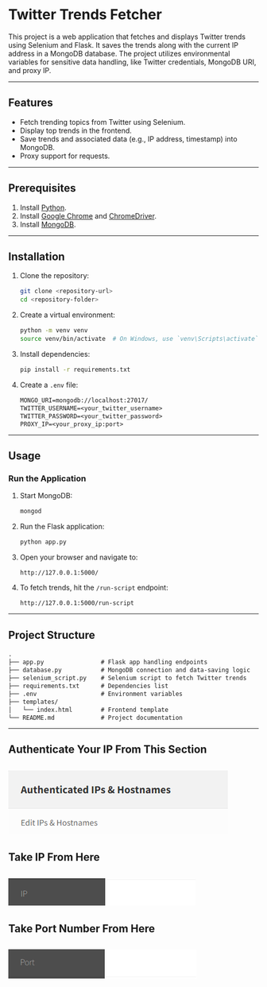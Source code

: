 # Twitter Trends Fetcher

This project is a web application that fetches and displays Twitter trends using Selenium and Flask. It saves the trends along with the current IP address in a MongoDB database. The project utilizes environmental variables for sensitive data handling, like Twitter credentials, MongoDB URI, and proxy IP.

---

## Features
- Fetch trending topics from Twitter using Selenium.
- Display top trends in the frontend.
- Save trends and associated data (e.g., IP address, timestamp) into MongoDB.
- Proxy support for requests.

---

## Prerequisites
1. Install [Python](https://www.python.org/).
2. Install [Google Chrome](https://www.google.com/chrome/) and [ChromeDriver](https://sites.google.com/chromium.org/driver/).
3. Install [MongoDB](https://www.mongodb.com/try/download/community).

---

## Installation

1. Clone the repository:
   ```bash
   git clone <repository-url>
   cd <repository-folder>
   ```

2. Create a virtual environment:
   ```bash
   python -m venv venv
   source venv/bin/activate  # On Windows, use `venv\Scripts\activate`
   ```

3. Install dependencies:
   ```bash
   pip install -r requirements.txt
   ```

4. Create a `.env` file:
   ```env
   MONGO_URI=mongodb://localhost:27017/
   TWITTER_USERNAME=<your_twitter_username>
   TWITTER_PASSWORD=<your_twitter_password>
   PROXY_IP=<your_proxy_ip:port>
   ```

---

## Usage

### Run the Application

1. Start MongoDB:
   ```bash
   mongod
   ```

2. Run the Flask application:
   ```bash
   python app.py
   ```

3. Open your browser and navigate to:
   ```
   http://127.0.0.1:5000/
   ```

4. To fetch trends, hit the `/run-script` endpoint:
   ```
   http://127.0.0.1:5000/run-script
   ```

---

## Project Structure

```plaintext
.
├── app.py                # Flask app handling endpoints
├── database.py           # MongoDB connection and data-saving logic
├── selenium_script.py    # Selenium script to fetch Twitter trends
├── requirements.txt      # Dependencies list
├── .env                  # Environment variables
├── templates/
│   └── index.html        # Frontend template
└── README.md             # Project documentation
```
---

## Authenticate Your IP From This Section 

![alt text](./img/image.png)
---
## Take IP From Here 

![alt text](./img/image-3.png)
---
## Take Port Number From Here 

![alt text](./img/Screenshot%202025-01-05%20193546.png)
---
